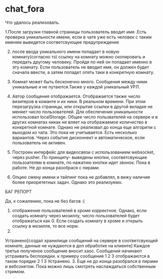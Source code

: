 # chat_fora

Что удалось реализовать.

1.После загрузки главной страницы пользователь вводит имя
 .Есть проверка уникальности имени,
 если в чате уже есть человек с таким именем выведется соответсвующее предупреждение

2. после ввода уникального имени попадает в новую комнату(согласно тз)
ссылку на комнату можно скопировать и передать другому человеку. Пройдя по ней он попадает
именно в эту комнату. Если пользователь не вводил имя, он должен будет сначала ввести, а затем
попадет опять таки в конкретную комнату.

3. Комнат может быть бесконечно много. Сообщения между ними уникальные и не путаются.Также у каждой уникальный УРЛ.

4. Автор сообщения отображается. Отображается также число визитеров в команте и их ники. В реальном времени.
При этом перезагрузка страницы, или открытие ссылки в другой вкладке не меняет число пользователей.
Для обеспечения уникальности использовал localStorage.
Общее число пользвателей на сервере и в других комнатах никак не вляет на отображаемое количество в конкретной комнате.
Однако не реализвал до конца еще алгоритм с выходом из чата. Это пока не учитывается. Есть несколько вариантов.
Через событие дисконнект и автоматическое, если пользователь не активен.

5. Построен интерфейс для видеосвязи с использованием websocket, через pusher. По принципу- выведены кнопки, соответсвующие
пользоателям в комнате, по нажатию кнопки идет звонок. Пока в работе. Не до конца разобрася с пирами.

6. Опцию смену имени и тайпинг пока не добавлял, в вижу наличия более приорететных задач. Однако это реализуемо.


БАГ РЕПОРТ

Да, к сожалению, пока не без багов :(


1. отображение пользователей в хроме корректное. Однако, если создать комнату через мозиллу, число пользователей
будет отображаться как 0. Если создать комнату в хроме и открыть ссылку в мозилле, то все норм.
2.
Устранено[создал хранилище сообщений на сервере в соответсвующей комнате, данные не нуждаются в доп обработке на клиенте]
 Каждое третье полученое сообщение вносит хаос. Сообщения начинают устраивать беспорядки. к примеру сообщения
1
2
3
отображаются в таком порядке
2
1
3
Устранено.
3. Еще не до конца разобрался в пирами и вебсокетом. Пока можно лишь смотреть наслаждаться собственным стримом.
